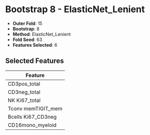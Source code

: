 # Bootstrap 8 - ElasticNet_Lenient

- **Outer Fold**: 15
- **Bootstrap**: 8
- **Method**: ElasticNet_Lenient
- **Fold Seed**: 63
- **Features Selected**: 6

## Selected Features

| Feature |
|---------|
| CD3pos_total |
| CD3neg_total |
| NK Ki67_total |
| Tconv memTIGIT_mem |
| Bcells Ki67_CD3neg |
| CD16mono_myeloid |
